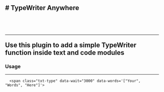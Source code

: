 <h2># TypeWriter Anywhere<h2><br>
<hr>
<p>Use this plugin to add a simple TypeWriter function inside text and code modules</p>
  <h3>Usage</h3>
  <hr>
    
      <span class="txt-type" data-wait="3000" data-words='["Your", "Words", "Here"]'>
 


